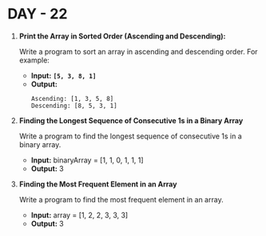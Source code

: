 # DAY - 22

1. **Print the Array in Sorted Order (Ascending and Descending):**

   Write a program to sort an array in ascending and descending order. For example:

   - **Input:** **`[5, 3, 8, 1]`**
   - **Output:**
     ```
     Ascending: [1, 3, 5, 8]
     Descending: [8, 5, 3, 1]
     ```

2. **Finding the Longest Sequence of Consecutive 1s in a Binary Array**

   Write a program to find the longest sequence of consecutive 1s in a binary array.

   - **Input:** binaryArray = [1, 1, 0, 1, 1, 1]
   - **Output:** 3

3. **Finding the Most Frequent Element in an Array**

   Write a program to find the most frequent element in an array.

   - **Input:** array = [1, 2, 2, 3, 3, 3]
   - **Output:** 3

